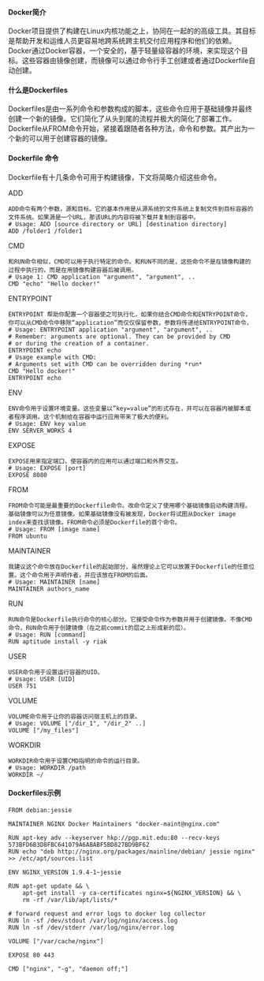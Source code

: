 #### Docker简介

Docker项目提供了构建在Linux内核功能之上，协同在一起的的高级工具。其目标是帮助开发和运维人员更容易地跨系统跨主机交付应用程序和他们的依赖。Docker通过Docker容器，一个安全的，基于轻量级容器的环境，来实现这个目标。这些容器由镜像创建，而镜像可以通过命令行手工创建或者通过Dockerfile自动创建。

#### 什么是Dockerfiles

Dockerfiles是由一系列命令和参数构成的脚本，这些命令应用于基础镜像并最终创建一个新的镜像。它们简化了从头到尾的流程并极大的简化了部署工作。Dockerfile从FROM命令开始，紧接着跟随者各种方法，命令和参数。其产出为一个新的可以用于创建容器的镜像。

#### Dockerfile 命令

Dockerfile有十几条命令可用于构建镜像，下文将简略介绍这些命令。

ADD
```
ADD命令有两个参数，源和目标。它的基本作用是从源系统的文件系统上复制文件到目标容器的文件系统。如果源是一个URL，那该URL的内容将被下载并复制到容器中。
# Usage: ADD [source directory or URL] [destination directory]
ADD /folder1 /folder1
```
CMD
```
和RUN命令相似，CMD可以用于执行特定的命令。和RUN不同的是，这些命令不是在镜像构建的过程中执行的，而是在用镜像构建容器后被调用。
# Usage 1: CMD application "argument", "argument", ..
CMD "echo" "Hello docker!"
```
ENTRYPOINT
```
ENTRYPOINT 帮助你配置一个容器使之可执行化，如果你结合CMD命令和ENTRYPOINT命令，你可以从CMD命令中移除“application”而仅仅保留参数，参数将传递给ENTRYPOINT命令，
# Usage: ENTRYPOINT application "argument", "argument", ..
# Remember: arguments are optional. They can be provided by CMD
# or during the creation of a container.
ENTRYPOINT echo
# Usage example with CMD:
# Arguments set with CMD can be overridden during *run*
CMD "Hello docker!"
ENTRYPOINT echo
```
ENV
```
ENV命令用于设置环境变量。这些变量以”key=value”的形式存在，并可以在容器内被脚本或者程序调用。这个机制给在容器中运行应用带来了极大的便利。
# Usage: ENV key value
ENV SERVER_WORKS 4
```
EXPOSE
```
EXPOSE用来指定端口，使容器内的应用可以通过端口和外界交互。
# Usage: EXPOSE [port]
EXPOSE 8080
```
FROM
```
FROM命令可能是最重要的Dockerfile命令。改命令定义了使用哪个基础镜像启动构建流程。基础镜像可以为任意镜像。如果基础镜像没有被发现，Docker将试图从Docker image index来查找该镜像。FROM命令必须是Dockerfile的首个命令。
# Usage: FROM [image name]
FROM ubuntu
```
MAINTAINER
```
我建议这个命令放在Dockerfile的起始部分，虽然理论上它可以放置于Dockerfile的任意位置。这个命令用于声明作者，并应该放在FROM的后面。
# Usage: MAINTAINER [name]
MAINTAINER authors_name
```
RUN
```
RUN命令是Dockerfile执行命令的核心部分。它接受命令作为参数并用于创建镜像。不像CMD命令，RUN命令用于创建镜像（在之前commit的层之上形成新的层）。
# Usage: RUN [command]
RUN aptitude install -y riak
```
USER
```
USER命令用于设置运行容器的UID。
# Usage: USER [UID]
USER 751
```
VOLUME
```
VOLUME命令用于让你的容器访问宿主机上的目录。
# Usage: VOLUME ["/dir_1", "/dir_2" ..]
VOLUME ["/my_files"]
```
WORKDIR
```
WORKDIR命令用于设置CMD指明的命令的运行目录。
# Usage: WORKDIR /path
WORKDIR ~/
```

#### Dockerfiles示例
```
FROM debian:jessie

MAINTAINER NGINX Docker Maintainers "docker-maint@nginx.com"

RUN apt-key adv --keyserver hkp://pgp.mit.edu:80 --recv-keys 573BFD6B3D8FBC641079A6ABABF5BD827BD9BF62
RUN echo "deb http://nginx.org/packages/mainline/debian/ jessie nginx" >> /etc/apt/sources.list

ENV NGINX_VERSION 1.9.4-1~jessie

RUN apt-get update && \
    apt-get install -y ca-certificates nginx=${NGINX_VERSION} && \
    rm -rf /var/lib/apt/lists/*

# forward request and error logs to docker log collector
RUN ln -sf /dev/stdout /var/log/nginx/access.log
RUN ln -sf /dev/stderr /var/log/nginx/error.log

VOLUME ["/var/cache/nginx"]

EXPOSE 80 443

CMD ["nginx", "-g", "daemon off;"]
```

